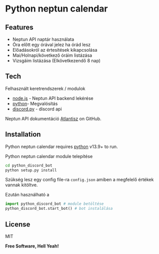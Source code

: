 # Python neptun calendar


## Features

- Neptun API naptár használata
- Óra előtt egy órával jelez ha órád lesz
- Előadásokról az értesítések kikapcsolása
- Mai/Holnapi/következő óráim listázása
- Vizsgáim listázása (Elkövetkezendő 8 nap)


## Tech

Felhasznált keretrendszerek / modulok

- [node.js] - Neptun API backend lekérése
- [python]- Megvalósítás
- [discord.py] - discord api


Neptun API dokumentáció [Atlantisz]
 on GitHub.

## Installation

Python neptun calendar requires [python] v13.9+ to run.

Python neptun calendar module telepítése

```sh
cd python_discord_bot
python setup.py install
```

Szükség lesz egy config file-ra ```config.json``` amiben a megfelelő értékek vannak kitöltve.

Ezután használható a 
```python
import python_discord_bot # module betöltése
python_discord_bot.start_bot() # bot instalálása
```


## License

MIT

**Free Software, Hell Yeah!**

[//]: # (These are reference links used in the body of this note and get stripped out when the markdown processor does its job. There is no need to format nicely because it shouldn't be seen. Thanks SO - http://stackoverflow.com/questions/4823468/store-comments-in-markdown-syntax)
   [python]: <https://www.python.org/>
   [discord.py]: <https://discordpy.readthedocs.io/en/stable/>
   [node.js]: <http://nodejs.org>
   [Atlantisz]: <https://github.com/RuzsaGergely/Atlantisz>

